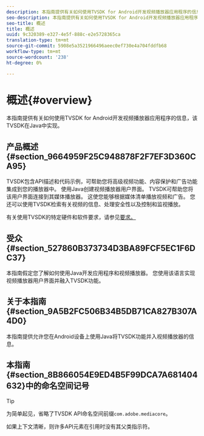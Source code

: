 ```yaml
---
description: 本指南提供有关如何使用TVSDK for Android开发视频播放器应用程序的信息，该TVSDK在Java中实现。
seo-description: 本指南提供有关如何使用TVSDK for Android开发视频播放器应用程序的信息，该TVSDK在Java中实现。
seo-title: 概述
title: 概述
uuid: 9c320389-e327-4e5f-888c-e2e5728365ca
translation-type: tm+mt
source-git-commit: 5908e5a3521966496aeec0ef730e4a704fddfb68
workflow-type: tm+mt
source-wordcount: '238'
ht-degree: 0%

---
```



# 概述{#overview}

本指南提供有关如何使用TVSDK for Android开发视频播放器应用程序的信息，该TVSDK在Java中实现。

## 产品概述{#section_9664959F25C948878F2F7EF3D360CA95}

TVSDK包含API描述和代码示例，可帮助您将高级视频功能、内容保护和广告功能集成到您的播放器中。 使用Java创建视频播放器用户界面。 TVSDK可帮助您将该用户界面连接到其媒体播放器。 这使您能够根据媒体清单播放视频和广告。 您还可以使用TVSDK检索有关视频的信息、处理安全性以及控制和监视播放。

有关使用TVSDK的特定硬件和软件要求，请参见[要求。](../../android-1.4-introduction/overview-prod-audience-guide/android-1.4-requirements.md)

## 受众{#section_527860B373734D3BA89FCF5EC1F6DC37}

本指南假定您了解如何使用Java开发应用程序和视频播放器。 您使用该语言实现视频播放器用户界面并融入TVSDK功能。

## 关于本指南{#section_9A5B2FC506B34B5DB71CA827B307A4D0}

本指南提供允许您在Android设备上使用Java将TVSDK功能并入视频播放器的信息。

## 本指南{#section_8B866054E9ED4B5F99DCA7A681404632}中的命名空间记号

>[!TIP]
>
>为简单起见，省略了TVSDK API命名空间前缀`com.adobe.mediacore`。
>
>如果上下文清晰，则许多API元素在引用时没有其父类指示符。

